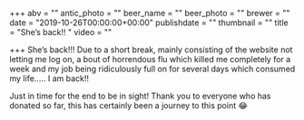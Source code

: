 +++
abv = ""
antic_photo = ""
beer_name = ""
beer_photo = ""
brewer = ""
date = "2019-10-26T00:00:00+00:00"
publishdate = ""
thumbnail = ""
title = "She’s back!! "
video = ""

+++
She’s back!!! Due to a short break, mainly consisting of the website not letting me log on, a bout of horrendous flu which killed me completely for a week and my job being ridiculously full on for several days which consumed my life..... I am back!! 

Just in time for the end to be in sight! Thank you to everyone who has donated so far, this has certainly been a journey to this point 😂